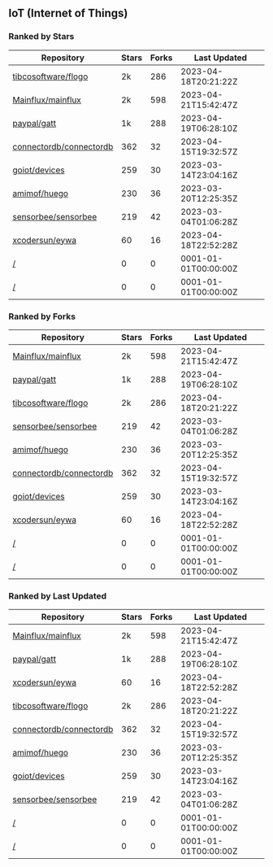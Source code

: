 ## IoT (Internet of Things)

### Ranked by Stars

| Repository | Stars | Forks | Last Updated |
|------------|-------|-------|--------------|
| [tibcosoftware/flogo](https://github.com/tibcosoftware/flogo) | 2k | 286 | 2023-04-18T20:21:22Z |
| [Mainflux/mainflux](https://github.com/Mainflux/mainflux) | 2k | 598 | 2023-04-21T15:42:47Z |
| [paypal/gatt](https://github.com/paypal/gatt) | 1k | 288 | 2023-04-19T06:28:10Z |
| [connectordb/connectordb](https://github.com/connectordb/connectordb) | 362 | 32 | 2023-04-15T19:32:57Z |
| [goiot/devices](https://github.com/goiot/devices) | 259 | 30 | 2023-03-14T23:04:16Z |
| [amimof/huego](https://github.com/amimof/huego) | 230 | 36 | 2023-03-20T12:25:35Z |
| [sensorbee/sensorbee](https://github.com/sensorbee/sensorbee) | 219 | 42 | 2023-03-04T01:06:28Z |
| [xcodersun/eywa](https://github.com/xcodersun/eywa) | 60 | 16 | 2023-04-18T22:52:28Z |
| [/](https://github.com/hybridgroup/gobot/) | 0 | 0 | 0001-01-01T00:00:00Z |
| [/](https://github.com/vaelen/iot/) | 0 | 0 | 0001-01-01T00:00:00Z |

### Ranked by Forks

| Repository | Stars | Forks | Last Updated |
|------------|-------|-------|--------------|
| [Mainflux/mainflux](https://github.com/Mainflux/mainflux) | 2k | 598 | 2023-04-21T15:42:47Z |
| [paypal/gatt](https://github.com/paypal/gatt) | 1k | 288 | 2023-04-19T06:28:10Z |
| [tibcosoftware/flogo](https://github.com/tibcosoftware/flogo) | 2k | 286 | 2023-04-18T20:21:22Z |
| [sensorbee/sensorbee](https://github.com/sensorbee/sensorbee) | 219 | 42 | 2023-03-04T01:06:28Z |
| [amimof/huego](https://github.com/amimof/huego) | 230 | 36 | 2023-03-20T12:25:35Z |
| [connectordb/connectordb](https://github.com/connectordb/connectordb) | 362 | 32 | 2023-04-15T19:32:57Z |
| [goiot/devices](https://github.com/goiot/devices) | 259 | 30 | 2023-03-14T23:04:16Z |
| [xcodersun/eywa](https://github.com/xcodersun/eywa) | 60 | 16 | 2023-04-18T22:52:28Z |
| [/](https://github.com/hybridgroup/gobot/) | 0 | 0 | 0001-01-01T00:00:00Z |
| [/](https://github.com/vaelen/iot/) | 0 | 0 | 0001-01-01T00:00:00Z |

### Ranked by Last Updated

| Repository | Stars | Forks | Last Updated |
|------------|-------|-------|--------------|
| [Mainflux/mainflux](https://github.com/Mainflux/mainflux) | 2k | 598 | 2023-04-21T15:42:47Z |
| [paypal/gatt](https://github.com/paypal/gatt) | 1k | 288 | 2023-04-19T06:28:10Z |
| [xcodersun/eywa](https://github.com/xcodersun/eywa) | 60 | 16 | 2023-04-18T22:52:28Z |
| [tibcosoftware/flogo](https://github.com/tibcosoftware/flogo) | 2k | 286 | 2023-04-18T20:21:22Z |
| [connectordb/connectordb](https://github.com/connectordb/connectordb) | 362 | 32 | 2023-04-15T19:32:57Z |
| [amimof/huego](https://github.com/amimof/huego) | 230 | 36 | 2023-03-20T12:25:35Z |
| [goiot/devices](https://github.com/goiot/devices) | 259 | 30 | 2023-03-14T23:04:16Z |
| [sensorbee/sensorbee](https://github.com/sensorbee/sensorbee) | 219 | 42 | 2023-03-04T01:06:28Z |
| [/](https://github.com/hybridgroup/gobot/) | 0 | 0 | 0001-01-01T00:00:00Z |
| [/](https://github.com/vaelen/iot/) | 0 | 0 | 0001-01-01T00:00:00Z |

